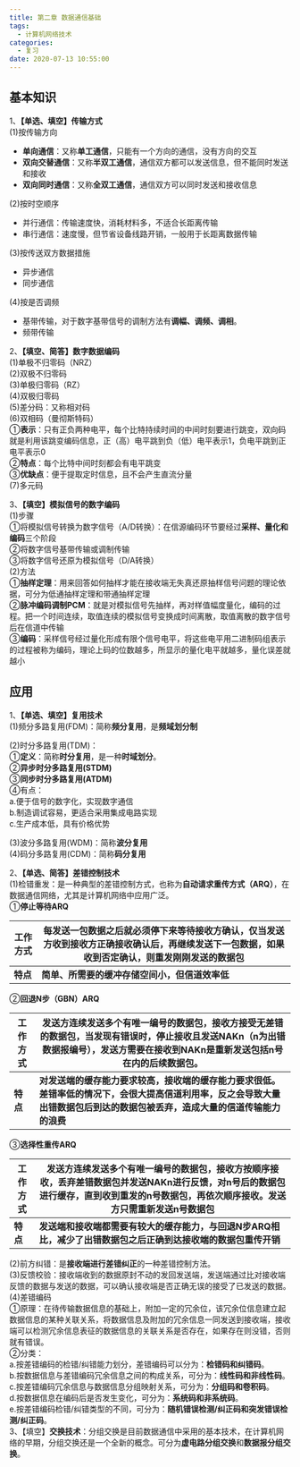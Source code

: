 ```yaml
---
title: 第二章 数据通信基础
tags:
  - 计算机网络技术
categories:
  - 复习
date: 2020-07-13 10:55:00
---
```

## 基本知识  
1、**【单选、填空】传输方式**  
(1)按传输方向  
 - **单向通信**：又称**单工通信**，只能有一个方向的通信，没有方向的交互
 - **双向交替通信**：又称**半双工通信**，通信双方都可以发送信息，但不能同时发送和接收
 - **双向同时通信**：又称**全双工通信**，通信双方可以同时发送和接收信息

(2)按时空顺序  
 - 并行通信：传输速度快，消耗材料多，不适合长距离传输
 - 串行通信：速度慢，但节省设备线路开销，一般用于长距离数据传输

(3)按传送双方数据措施  
 - 异步通信
 - 同步通信
 
(4)按是否调频  
 - 基带传输，对于数字基带信号的调制方法有**调幅、调频、调相**。
 - 频带传输

2、**【填空、简答】数字数据编码**  
(1)单极不归零码（NRZ）  
(2)双极不归零码  
(3)单极归零码（RZ）  
(4)双极归零码  
(5)差分码：又称相对码  
(6)双相码（曼彻斯特码）  
①**表示**：只有正负两种电平，每个比特持续时间的中间时刻要进行跳变，双向码就是利用该跳变编码信息，正（高）电平跳到负（低）电平表示1，负电平跳到正电平表示0  
②**特点**：每个比特中间时刻都会有电平跳变  
③**优缺点**：便于提取定时信息，且不会产生直流分量  
(7)多元码  

3、**【填空】模拟信号的数字编码**  
(1)步骤  
①将模拟信号转换为数字信号（A/D转换）：在信源编码环节要经过**采样、量化和编码**三个阶段  
②将数字信号基带传输或调制传输  
③将数字信号还原为模拟信号（D/A转换）  
(2)方法  
①**抽样定理**：用来回答如何抽样才能在接收端无失真还原抽样信号问题的理论依据，可分为低通抽样定理和带通抽样定理  
②**脉冲编码调制PCM**：就是对模拟信号先抽样，再对样值幅度量化，编码的过程。把一个时间连续，取值连续的模拟信号变换成时间离散，取值离散的数字信号后在信道中传输  
③**编码**：采样信号经过量化形成有限个信号电平，将这些电平用二进制码组表示的过程被称为编码，理论上码的位数越多，所显示的量化电平就越多，量化误差就越小  

## 应用  

1、**【单选、填空】复用技术**  
(1)频分多路复用(FDM)：简称**频分复用**，是**频域划分制**

(2)时分多路复用(TDM)：  
①**定义**：简称**时分复用**，是一种**时域划分**。  
②**异步时分多路复用(STDM)**  
③**同步时分多路复用(ATDM)**  
④有点：  
a.便于信号的数字化，实现数字通信  
b.制造调试容易，更适合采用集成电路实现  
c.生产成本低，具有价格优势

(3)波分多路复用(WDM)：简称**波分复用**  
(4)码分多路复用(CDM)：简称**码分复用**  

2、**【单选、简答】差错控制技术**  
(1)检错重发：是一种典型的差错控制方式，也称为**自动请求重传方式（ARQ）**，在数据通信网络，尤其是计算机网络中应用广泛。  
①**停止等待ARQ**  

工作方式|每发送一包数据之后就必须停下来等待接收方确认，仅当发送方收到接收方正确接收确认后，再继续发送下一包数据，如果收到否定确认，则重发刚刚发送的数据包  
-|-  
**特点**|**简单、所需要的缓冲存储空间小，但信道效率低**

②**回退N步（GBN）ARQ**  

工作方式|发送方连续发送多个有唯一编号的数据包，接收方接受无差错的数据包，当发现有错误时，停止接收且发送NAKn（n为出错数据报编号），发送方需要在接收到NAKn是重新发送包括n号在内的后续数据包。  
-|-  
**特点**|**对发送端的缓存能力要求较高，接收端的缓存能力要求很低。差错率低的情况下，会很大提高信道利用率，反之会导致大量出错数据包后到达的数据包被丢弃，造成大量的信道传输能力的浪费**

③**选择性重传ARQ**  

工作方式|发送方连续发送多个有唯一编号的数据包，接收方按顺序接收，丢弃差错数据包并发送NAKn进行反馈，对n号后的数据包进行缓存，直到收到重发的n号数据包，再依次顺序接收。发送方只需重新发送n号数据包
-|-  
**特点**|**发送端和接收端都需要有较大的缓存能力，与回退N步ARQ相比，减少了出错数据包之后正确到达接收端的数据包重传开销**  

(2)前方纠错：是**接收端进行差错纠正**的一种差错控制方法。  
(3)反馈校验：接收端收到的数据原封不动的发回发送端，发送端通过比对接收端反馈的数据与发送的数据，可以确认接收端是否正确无误的接受了已发送的数据。  
(4)差错编码  
①原理：在待传输数据信息的基础上，附加一定的冗余位，该冗余位信息建立起数据信息的某种关联关系，将数据信息及附加的冗余信息一同发送到接收端，接收端可以检测冗余信息表征的数据信息的关联关系是否存在，如果存在则没错，否则就有错误。  
②分类：  
a.按差错编码的检错/纠错能力划分，差错编码可以分为：**检错码和纠错码**。  
b.按数据信息与差错编码冗余信息之间的构成关系，可分为：**线性码和非线性码**。  
c.按差错编码冗余信息与数据信息分组映射关系，可分为：**分组码和卷积码**。  
d.按数据信息在编码后是否发生变化，可分为：**系统码和非系统码**。  
e.按差错编码检错/纠错类型的不同，可分为：**随机错误检测/纠正码和突发错误检测/纠正码**。  
3、【填空】**交换技术**：分组交换是目前数据通信中采用的基本技术，在计算机网络的早期，分组交换还是一个全新的概念。可分为**虚电路分组交换**和**数据报分组交换**。

